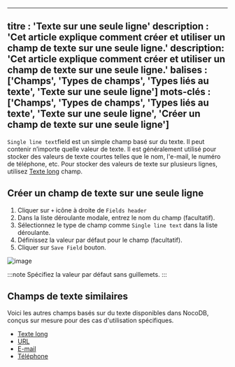 ***

titre : 'Texte sur une seule ligne'
description : 'Cet article explique comment créer et utiliser un champ de texte sur une seule ligne.'
description: 'Cet article explique comment créer et utiliser un champ de texte sur une seule ligne.'
balises : \['Champs', 'Types de champs', 'Types liés au texte', 'Texte sur une seule ligne']
mots-clés : \['Champs', 'Types de champs', 'Types liés au texte', 'Texte sur une seule ligne', 'Créer un champ de texte sur une seule ligne']
-----------------------------------------------------------------------------------------------------------------------------------------------

`Single line text`field est un simple champ basé sur du texte. Il peut contenir n’importe quelle valeur de texte. Il est généralement utilisé pour stocker des valeurs de texte courtes telles que le nom, l'e-mail, le numéro de téléphone, etc. Pour stocker des valeurs de texte sur plusieurs lignes, utilisez [Texte long](020.long-text.md) champ.

## Créer un champ de texte sur une seule ligne

1. Cliquer sur `+` icône à droite de `Fields header`
2. Dans la liste déroulante modale, entrez le nom du champ (facultatif).
3. Sélectionnez le type de champ comme `Single line text` dans la liste déroulante.
4. Définissez la valeur par défaut pour le champ (facultatif).
5. Cliquer sur `Save Field` bouton.

![image](/img/v2/fields/types/singlelinetext.png)

:::note
Spécifiez la valeur par défaut sans guillemets.
:::

## Champs de texte similaires

Voici les autres champs basés sur du texte disponibles dans NocoDB, conçus sur mesure pour des cas d'utilisation spécifiques.

* [Texte long](020.long-text.md)
* [URL](050.url.md)
* [E-mail](030.email.md)
* [Téléphone](040.phonenumber.md)
